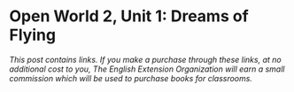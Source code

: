 

# Open World 2, Unit 1: Dreams of Flying
*This post contains links. If you make a purchase through these links, at no additional cost to you, The English Extension Organization will earn a small commission which will be used to purchase books for classrooms.*
<!--stackedit_data:
eyJoaXN0b3J5IjpbMTc1OTc0OTM4MV19
-->